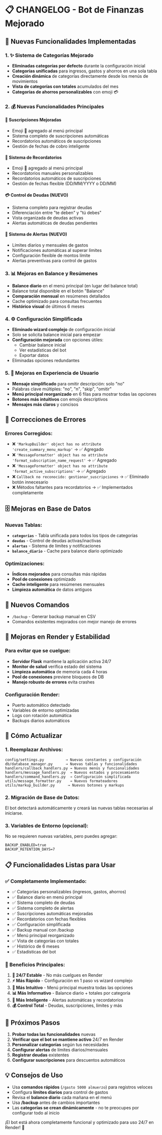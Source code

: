 # 📋 CHANGELOG - Bot de Finanzas Mejorado

## 🚀 Nuevas Funcionalidades Implementadas

### 1. ✨ Sistema de Categorías Mejorado
- **Eliminadas categorías por defecto** durante la configuración inicial
- **Categorías unificadas** para ingresos, gastos y ahorros en una sola tabla
- **Creación dinámica** de categorías directamente desde los menús de movimientos
- **Vista de categorías con totales** acumulados del mes
- **Categorías de ahorros personalizables** con emoji 💳

### 2. 💰 Nuevas Funcionalidades Principales

#### 🔄 Suscripciones Mejoradas
- Emoji 🔄 agregado al menú principal
- Sistema completo de suscripciones automáticas
- Recordatorios automáticos de suscripciones
- Gestión de fechas de cobro inteligente

#### 🔔 Sistema de Recordatorios
- Emoji 🔔 agregado al menú principal  
- Recordatorios manuales personalizables
- Recordatorios automáticos de suscripciones
- Gestión de fechas flexible (DD/MM/YYYY o DD/MM)

#### 💳 Control de Deudas (NUEVO)
- Sistema completo para registrar deudas
- Diferenciación entre "te deben" y "tú debes"
- Vista organizada de deudas activas
- Alertas automáticas de deudas pendientes

#### 🚨 Sistema de Alertas (NUEVO)
- Límites diarios y mensuales de gastos
- Notificaciones automáticas al superar límites
- Configuración flexible de montos límite
- Alertas preventivas para control de gastos

### 3. 📊 Mejoras en Balance y Resúmenes
- **Balance diario** en el menú principal (en lugar del balance total)
- Balance total disponible en el botón "Balance"
- **Comparación mensual** en resúmenes detallados
- Cache optimizado para consultas frecuentes
- **Histórico visual** de últimos 6 meses

### 4. ⚙️ Configuración Simplificada
- **Eliminado wizard complejo** de configuración inicial
- Solo se solicita balance inicial para empezar
- **Configuración mejorada** con opciones útiles:
  - Cambiar balance inicial
  - Ver estadísticas del bot
  - Exportar datos
- Eliminadas opciones redundantes

### 5. 💬 Mejoras en Experiencia de Usuario
- **Mensaje simplificado** para omitir descripción: solo "no"
- Palabras clave múltiples: "no", "n", "skip", "omitir"
- **Menú principal reorganizado** en 6 filas para mostrar todas las opciones
- **Botones más intuitivos** con emojis descriptivos
- **Mensajes más claros** y concisos

## 🔧 Correcciones de Errores

### Errores Corregidos:
- ❌ `'MarkupBuilder' object has no attribute 'create_summary_menu_markup'` → ✅ Agregado
- ❌ `'MessageFormatter' object has no attribute 'format_subscription_name_request'` → ✅ Agregado
- ❌ `'MessageFormatter' object has no attribute 'format_active_subscriptions'` → ✅ Agregado
- ❌ `Callback no reconocido: gestionar_suscripciones` → ✅ Eliminado botón innecesario
- ❌ Métodos faltantes para recordatorios → ✅ Implementados completamente

## 🗄️ Mejoras en Base de Datos

### Nuevas Tablas:
- **`categorias`** - Tabla unificada para todos los tipos de categorías
- **`deudas`** - Control de deudas activas/inactivas
- **`alertas`** - Sistema de límites y notificaciones  
- **`balance_diario`** - Cache para balance diario optimizado

### Optimizaciones:
- **Índices mejorados** para consultas más rápidas
- **Pool de conexiones** optimizado
- **Cache inteligente** para resúmenes mensuales
- **Limpieza automática** de datos antiguos

## 🎯 Nuevos Comandos

- `/backup` - Generar backup manual en CSV
- Comandos existentes mejorados con mejor manejo de errores

## 📱 Mejoras en Render y Estabilidad

### Para evitar que se cuelgue:
- **Servidor Flask** mantiene la aplicación activa 24/7
- **Monitor de salud** verifica estado del sistema
- **Limpieza automática** de memoria cada 4 horas
- **Pool de conexiones** previene bloqueos de DB
- **Manejo robusto de errores** evita crashes

### Configuración Render:
- Puerto automático detectado
- Variables de entorno optimizadas
- Logs con rotación automática
- Backups diarios automáticos

## 🚀 Cómo Actualizar

### 1. Reemplazar Archivos:
```
config/settings.py          → Nuevas constantes y configuración
db/database_manager.py      → Nuevas tablas y funcionalidades  
handlers/callback_handlers.py → Nuevos menús y funcionalidades
handlers/message_handlers.py  → Nuevos estados y procesamiento
handlers/command_handlers.py  → Configuración simplificada
utils/message_formatter.py    → Nuevos formateadores
utils/markup_builder.py      → Nuevos botones y markups
```

### 2. Migración de Base de Datos:
El bot detectará automáticamente y creará las nuevas tablas necesarias al iniciarse.

### 3. Variables de Entorno (opcional):
No se requieren nuevas variables, pero puedes agregar:
```
BACKUP_ENABLED=true
BACKUP_RETENTION_DAYS=7
```

## 📋 Funcionalidades Listas para Usar

### ✅ Completamente Implementado:
- ✅ Categorías personalizables (ingresos, gastos, ahorros)
- ✅ Balance diario en menú principal  
- ✅ Sistema completo de deudas
- ✅ Sistema completo de alertas
- ✅ Suscripciones automáticas mejoradas
- ✅ Recordatorios con fechas flexibles
- ✅ Configuración simplificada
- ✅ Backup manual con /backup
- ✅ Menú principal reorganizado
- ✅ Vista de categorías con totales
- ✅ Histórico de 6 meses
- ✅ Estadísticas del bot

### 🎯 Beneficios Principales:

1. **🔄 24/7 Estable** - No más cuelgues en Render
2. **⚡ Más Rápido** - Configuración en 1 paso vs wizard complejo
3. **🎨 Más Intuitivo** - Menú principal muestra todas las opciones
4. **📊 Más Informativo** - Balance diario + totales por categoría
5. **🚨 Más Inteligente** - Alertas automáticas y recordatorios
6. **💰 Control Total** - Deudas, suscripciones, límites y más

## 🚀 Próximos Pasos

1. **Probar todas las funcionalidades** nuevas
2. **Verificar que el bot se mantiene activo** 24/7 en Render
3. **Personalizar categorías** según tus necesidades
4. **Configurar alertas** de límites diarios/mensuales
5. **Registrar deudas** existentes
6. **Configurar suscripciones** para descuentos automáticos

## 💡 Consejos de Uso

- Usa **comandos rápidos** (`/gasto 5000 almuerzo`) para registros veloces
- Configura **límites diarios** para control de gastos
- Revisa el **balance diario** cada mañana en el menú
- Usa **/backup** antes de cambios importantes
- Las **categorías se crean dinámicamente** - no te preocupes por configurar todo al inicio

¡El bot está ahora completamente funcional y optimizado para uso 24/7 en Render! 🎉
